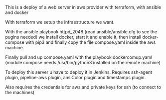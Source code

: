 This is a deploy of a web server in aws provider with terraform, with ansible and docker

With terraform we setup the infraestructure we want.

With the ansible playbook httpd_2048 (read ansible/ansible.cfg to see the pugins needed) 
we install docker, start it and enable it, 
then install docker-compose with pip3 
and finally copy the file compose.yaml inside the aws machine. 
 
Finally pull and up compose.yaml with the playbook dockercomup.yaml (module compose needs /usr/bin/python3 installed on the remote machine)  

To deploy this server u have to deploy it in Jenkins.
Requires ssh-agent plugin, pipeline-aws plugin, ansiColor plugin and timestamps plugin.

Also requires the credentials for aws and private keys for ssh (to connect to the machines)
